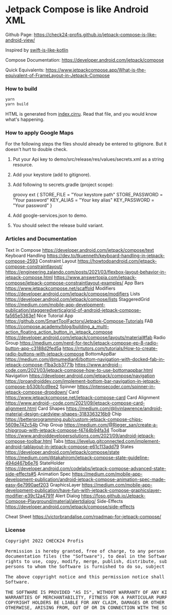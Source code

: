 # Jetpack Compose is like Android XML

Github Page: https://check24-profis.github.io/jetpack-compose-is-like-android-view/


Inspired by [swift-is-like-kotlin](http://nilhcem.github.io/swift-is-like-kotlin/)

Compose Documentation: https://developer.android.com/jetpack/compose

Quick Equivalents: https://www.jetpackcompose.app/What-is-the-equivalent-of-FrameLayout-in-Jetpack-Compose

### How to build

```bash
yarn
yarn build
```

HTML is generated from [index.cirru](index.cirru).
Read that file, and you would know what's happening.


### How to apply Google Maps

For the following steps the files should already be entered to gitignore. But it doesn't hurt to double check.

1. Put your Api key to demo/src/release/res/values/secrets.xml as a string resource.
2. Add your keystore (add to gitignore).
3. Add following to secrets.gradle (project scope):

   groovy
ext {
   STORE_FILE = "Your keystore path"
   STORE_PASSWORD = "Your password"
   KEY_ALIAS = "Your key alias"
   KEY_PASSWORD = "Your password"
}

   
4. Add google-services.json to demo.
5. You should select the release build variant.

### Articles and Documentation

Text in Compose     https://developer.android.com/jetpack/compose/text
Keyboard Handling   https://dev.to/tkuenneth/keyboard-handling-in-jetpack-compose-2593
Constraint Layout   https://howtodoandroid.com/jetpack-compose-constraintlayout/
                    https://engineering.zalando.com/posts/2021/03/flexbox-layout-behavior-in-jetpack-compose.html
                    https://www.answertopia.com/jetpack-compose/jetpack-compose-constraintlayout-examples/
App Bars            https://www.jetpackcompose.net/scaffold
Modifiers           https://developer.android.com/jetpack/compose/modifiers
Lists               https://developer.android.com/jetpack/compose/lists
StaggeredGrid       https://medium.com/mobile-app-development-publication/staggeredverticalgrid-of-android-jetpack-compose-fa565e5363e1
Nice Tutorial App   https://github.com/SmartToolFactory/Jetpack-Compose-Tutorials
FAB                 https://compose.academy/blog/building_a_multi-action_floating_action_button_in_jetpack_compose
                    https://developer.android.com/jetpack/compose/layouts/material#fab
Radio Group         https://medium.com/nerd-for-tech/jetpack-compose-ep-8-radio-button-app-c3188d2fed5a
                    https://rrtutors.com/tutorials/How-to-create-radio-buttons-with-jetpack-compose
BottomAppBar        https://medium.com/@mumedian6/bottom-navigation-with-docked-fab-in-jetpack-compose-f1ba3cb3771b
                    https://www.android--code.com/2021/03/jetpack-compose-how-to-use-bottomappbar.html
Navigation          https://developer.android.com/jetpack/compose/navigation
                    https://proandroiddev.com/implement-bottom-bar-navigation-in-jetpack-compose-b530b1cd9ee2
Spinner             https://intensecoder.com/spinner-in-jetpack-compose-dropdown/
Card                https://www.jetpackcompose.net/jetpack-compose-card
Card Alignment      https://www.android--code.com/2021/09/jetpack-compose-card-alignment.html
Card Shapes         https://medium.com/@livinlawrence/android-material-design-cardview-shapes-3183363216b9
Chip                https://betterprogramming.pub/custom-jetpack-compose-chips-5609e742c54b
Chip Group          https://medium.com/@Rieger_san/create-a-chipgroup-with-jetpack-compose-f4744b94fa34
Toolbar             https://www.androiddevelopersolutions.com/2021/09/android-jetpack-compose-toolbar.html
Tabs                https://levelup.gitconnected.com/implement-android-tablayout-in-jetpack-compose-e61c113add79
States              https://developer.android.com/jetpack/compose/state
                    https://medium.com/@takahirom/jetpack-compose-state-guideline-494d467b6e76
StateHolder         https://developer.android.com/codelabs/jetpack-compose-advanced-state-side-effects#5
Animation Spec      https://medium.com/mobile-app-development-publication/android-jetpack-compose-animation-spec-made-easy-6e7990aef203
GraphicsLayer       https://medium.com/mobile-app-development-publication/have-fun-with-jetpack-compose-graphicslayer-modifier-e39c12a4791f
Alert Dialog        https://foso.github.io/Jetpack-Compose-Playground/material/alertdialog/
Side-Effects        https://developer.android.com/jetpack/compose/side-effects

Cheat Sheet         https://victorbrandalise.com/roadmap-for-jetpack-compose/


### License
<pre>
Copyright 2022 CHECK24 Profis

Permission is hereby granted, free of charge, to any person obtaining a copy of this software and associated
documentation files (the "Software"), to deal in the Software without restriction, including without limitation the
rights to use, copy, modify, merge, publish, distribute, sublicense, and/or sell copies of the Software, and to permit
persons to whom the Software is furnished to do so, subject to the following conditions:

The above copyright notice and this permission notice shall be included in all copies or substantial portions of the
Software.

THE SOFTWARE IS PROVIDED "AS IS", WITHOUT WARRANTY OF ANY KIND, EXPRESS OR IMPLIED, INCLUDING BUT NOT LIMITED TO THE
WARRANTIES OF MERCHANTABILITY, FITNESS FOR A PARTICULAR PURPOSE AND NONINFRINGEMENT. IN NO EVENT SHALL THE AUTHORS OR
COPYRIGHT HOLDERS BE LIABLE FOR ANY CLAIM, DAMAGES OR OTHER LIABILITY, WHETHER IN AN ACTION OF CONTRACT, TORT OR
OTHERWISE, ARISING FROM, OUT OF OR IN CONNECTION WITH THE SOFTWARE OR THE USE OR OTHER DEALINGS IN THE SOFTWARE.
</pre>
